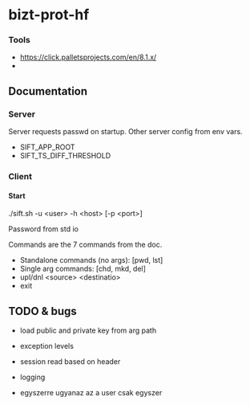 # bizt-prot-hf

### Tools
- https://click.palletsprojects.com/en/8.1.x/
- 

## Documentation

### Server

Server requests passwd on startup. Other server config from env vars.

- SIFT_APP_ROOT
- SIFT_TS_DIFF_THRESHOLD

### Client

#### Start

./sift.sh -u \<user> -h \<host> [-p \<port>]

Password from std io

Commands are the 7 commands from the doc.

- Standalone commands (no args): [pwd, lst]
- Single arg commands: [chd, mkd, del]
- upl/dnl \<source> \<destinatio>
- exit

## TODO & bugs

- load public and private key from arg path

- exception levels

- session read based on header

- logging

- egyszerre ugyanaz az a user csak egyszer
